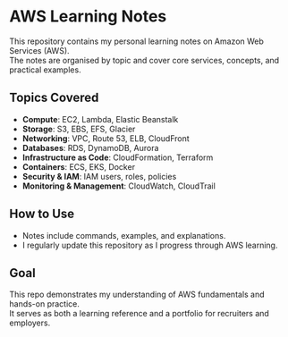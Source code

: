 # AWS Learning Notes

This repository contains my personal learning notes on Amazon Web Services (AWS).  
The notes are organised by topic and cover core services, concepts, and practical examples.

## Topics Covered
- **Compute**: EC2, Lambda, Elastic Beanstalk
- **Storage**: S3, EBS, EFS, Glacier
- **Networking**: VPC, Route 53, ELB, CloudFront
- **Databases**: RDS, DynamoDB, Aurora
- **Infrastructure as Code**: CloudFormation, Terraform
- **Containers**: ECS, EKS, Docker
- **Security & IAM**: IAM users, roles, policies
- **Monitoring & Management**: CloudWatch, CloudTrail

## How to Use
- Notes include commands, examples, and explanations.
- I regularly update this repository as I progress through AWS learning.

## Goal
This repo demonstrates my understanding of AWS fundamentals and hands-on practice.  
It serves as both a learning reference and a portfolio for recruiters and employers.
